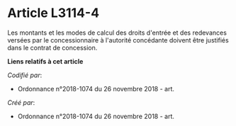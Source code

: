 # Article L3114-4

Les montants et les modes de calcul des droits d'entrée et des redevances versées par le concessionnaire à l'autorité
concédante doivent être justifiés dans le contrat de concession.

**Liens relatifs à cet article**

_Codifié par_:

  - Ordonnance n°2018-1074 du 26 novembre 2018 - art.

_Créé par_:

  - Ordonnance n°2018-1074 du 26 novembre 2018 - art.
